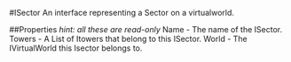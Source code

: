 #ISector
An interface representing a Sector on a virtualworld.

##Properties
*hint: all these are read-only*
Name - The name of the ISector.
Towers - A List of Itowers that belong to this ISector.
World - The IVirtualWorld this Isector belongs to.
